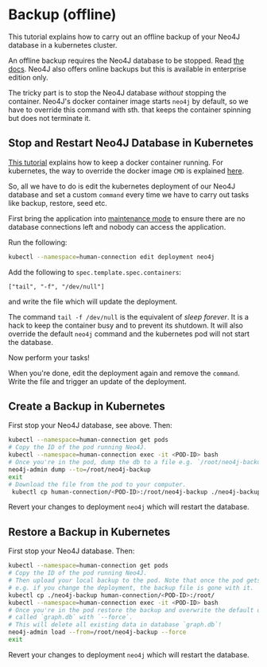 # Backup (offline)

This tutorial explains how to carry out an offline backup of your Neo4J
database in a kubernetes cluster.

An offline backup requires the Neo4J database to be stopped. Read
[the docs](https://neo4j.com/docs/operations-manual/current/tools/dump-load/).
Neo4J also offers online backups but this is available in enterprise edition
only.

The tricky part is to stop the Neo4J database *without* stopping the container.
Neo4J's docker container image starts `neo4j` by default, so we have to override
this command with sth. that keeps the container spinning but does not terminate
it.

## Stop and Restart Neo4J Database in Kubernetes

[This tutorial](http://bigdatums.net/2017/11/07/how-to-keep-docker-containers-running/)
explains how to keep a docker container running. For kubernetes, the way to
override the docker image `CMD` is explained [here](https://kubernetes.io/docs/tasks/inject-data-application/define-command-argument-container/#define-a-command-and-arguments-when-you-create-a-pod).

So, all we have to do is edit the kubernetes deployment of our Neo4J database
and set a custom `command` every time we have to carry out tasks like backup,
restore, seed etc.

First bring the application into [maintenance mode](https://github.com/Human-Connection/Human-Connection/blob/master/deployment/human-connection/maintenance/README.md) to ensure there are no
database connections left and nobody can access the application.

Run the following:

```sh
kubectl --namespace=human-connection edit deployment neo4j
```

Add the following to `spec.template.spec.containers`:
```
["tail", "-f", "/dev/null"]
```
and write the file which will update the deployment.

The command `tail -f /dev/null` is the equivalent of *sleep forever*. It is a
hack to keep the container busy and to prevent its shutdown. It will also
override the default `neo4j` command and the kubernetes pod will not start the
database.

Now perform your tasks!

When you're done, edit the deployment again and remove the `command`. Write the
file and trigger an update of the deployment.

## Create a Backup in Kubernetes

First stop your Neo4J database, see above. Then:
```sh
kubectl --namespace=human-connection get pods
# Copy the ID of the pod running Neo4J.
kubectl --namespace=human-connection exec -it <POD-ID> bash
# Once you're in the pod, dump the db to a file e.g. `/root/neo4j-backup`.
neo4j-admin dump --to=/root/neo4j-backup
exit
# Download the file from the pod to your computer.
 kubectl cp human-connection/<POD-ID>:/root/neo4j-backup ./neo4j-backup
```
Revert your changes to deployment `neo4j` which will restart the database.

## Restore a Backup in Kubernetes

First stop your Neo4J database. Then:
```sh
kubectl --namespace=human-connection get pods
# Copy the ID of the pod running Neo4J.
# Then upload your local backup to the pod. Note that once the pod gets deleted
# e.g. if you change the deployment, the backup file is gone with it.
kubectl cp ./neo4j-backup human-connection/<POD-ID>:/root/
kubectl --namespace=human-connection exec -it <POD-ID> bash
# Once you're in the pod restore the backup and overwrite the default database
# called `graph.db` with `--force`.
# This will delete all existing data in database `graph.db`!
neo4j-admin load --from=/root/neo4j-backup --force
exit
```
Revert your changes to deployment `neo4j` which will restart the database.
